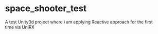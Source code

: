 # space_shooter_test
A test Unity3d project where i am applying Reactive approach for the first time via UniRX
